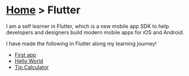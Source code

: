 # [Home](index.md) > Flutter

I am a self learner in Flutter, which is a new mobile app SDK to help developers and designers build modern mobile apps for iOS and Android.

I have made the following in Flutter along my learning journey!

* [First app](https://github.com/MehakBeri/demo-Flutter)
* [Hello World](https://github.com/MehakBeri/helloworldflutter)
* [Tip Calculator](https://github.com/MehakBeri/tipCalculator)

